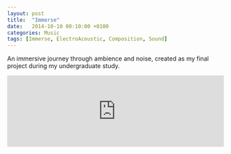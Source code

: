 ```yaml
---
layout: post
title:  "Immerse"
date:   2014-10-10 00:10:00 +0100
categories: Music
tags: [Immerse, ElectroAcoustic, Composition, Sound]
---
```


An immersive journey through ambience and noise, created as my final project during my undergraduate study.

<iframe width="100%" height="166" scrolling="no" frameborder="no" src="https://w.soundcloud.com/player/?url=https%3A//api.soundcloud.com/tracks/238027977&amp;color=%23060606&amp;auto_play=false&amp;hide_related=false&amp;show_comments=true&amp;show_user=true&amp;show_reposts=false&amp;show_teaser=true"></iframe>
